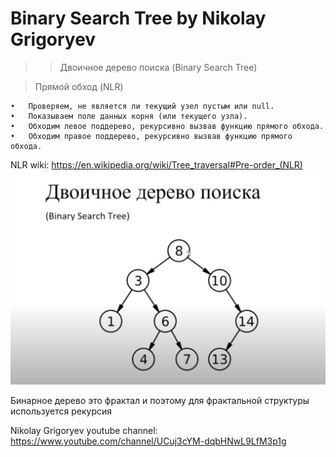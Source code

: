 # Binary Search Tree by Nikolay Grigoryev
>> Двоичное дерево поиска
   (Binary Search Tree)

   
>Прямой обход (NLR) 
   
   	•	Проверяем, не является ли текущий узел пустым или null.
   	•	Показываем поле данных корня (или текущего узла).
   	•	Обходим левое поддерево, рекурсивно вызвав функцию прямого обхода.
   	•	Обходим правое поддерево, рекурсивно вызвав функцию прямого обхода.
   
   NLR wiki: 
   https://en.wikipedia.org/wiki/Tree_traversal#Pre-order_(NLR)
![binary tree](./pic.png)

Бинарное дерево это фрактал и поэтому для фрактальной структуры используется рекурсия



Nikolay Grigoryev youtube channel:
https://www.youtube.com/channel/UCuj3cYM-dqbHNwL9LfM3p1g
